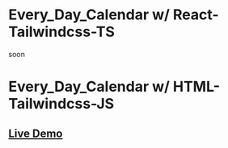 # Every_Day_Calendar w/ React-Tailwindcss-TS
soon

# Every_Day_Calendar w/ HTML-Tailwindcss-JS
## [Live Demo](https://alexeg.github.io/Every_Day_Calendar/)
